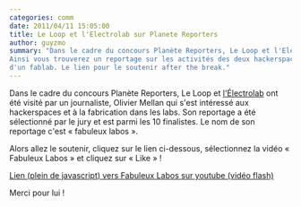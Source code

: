 ```yaml
---
categories: comm
date: 2011/04/11 15:05:00
title: Le Loop et l'Electrolab sur Planete Reporters
author: guyzmo
summary: "Dans le cadre du concours Planète Reporters, Le Loop et l'Electrolab ont reçu la visite de journalistes.
Ainsi vous trouverez un reportage sur les activités des deux hackerspaces et plus particulièrement sur les activités
d'un fablab. Le lien pour le soutenir after the break."
---
```


Dans le cadre du concours Planète Reporters, Le Loop et [l'Électrolab](http://www.electrolab.fr/2011/05/06/our-hackerspace-on-planet-reporter/) ont été visité par un journaliste,
Olivier Mellan qui s'est intéressé aux hackerspaces et à la fabrication dans les labs. Son reportage a
été sélectionné par le jury et est parmi les 10 finalistes. Le nom de son reportage c'est « fabuleux labos ».

Alors allez le soutenir, cliquez sur le lien ci-dessous, sélectionnez la vidéo « Fabuleux Labos » et cliquez sur « Like » !

[Lien (plein de javascript) vers Fabuleux Labos sur youtube (vidéo flash)](http://www.gmodules.com/gadgets/ifr?url=http://www.google.com/reviews/polls/v2/contest/user/planetereporter/gadgetfw.xml&lang=fr&lang=en&hl=en_US#)

Merci pour lui !

